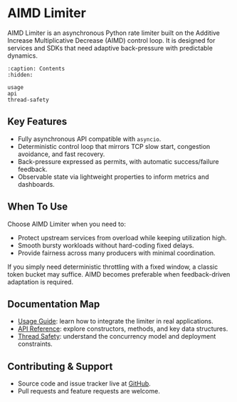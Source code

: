 # AIMD Limiter

AIMD Limiter is an asynchronous Python rate limiter built on the Additive Increase Multiplicative Decrease (AIMD) control loop. It is designed for services and SDKs that need adaptive back-pressure with predictable dynamics.

```{toctree}
:caption: Contents
:hidden:

usage
api
thread-safety
```

## Key Features

- Fully asynchronous API compatible with `asyncio`.
- Deterministic control loop that mirrors TCP slow start, congestion avoidance, and fast recovery.
- Back-pressure expressed as permits, with automatic success/failure feedback.
- Observable state via lightweight properties to inform metrics and dashboards.

## When To Use

Choose AIMD Limiter when you need to:

- Protect upstream services from overload while keeping utilization high.
- Smooth bursty workloads without hard-coding fixed delays.
- Provide fairness across many producers with minimal coordination.

If you simply need deterministic throttling with a fixed window, a classic token bucket may suffice. AIMD becomes preferable when feedback-driven adaptation is required.

## Documentation Map

- [Usage Guide](usage.md): learn how to integrate the limiter in real applications.
- [API Reference](api.md): explore constructors, methods, and key data structures.
- [Thread Safety](thread-safety.md): understand the concurrency model and deployment constraints.

## Contributing & Support

- Source code and issue tracker live at [GitHub](https://github.com/mxcoras/aimd-limiter).
- Pull requests and feature requests are welcome.
